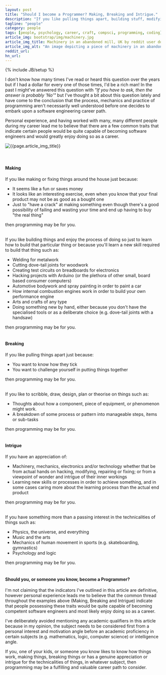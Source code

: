 ```yaml
---
layout: post
title: "Should I become a Programmer? Making, Breaking and Intrigue."
description: "If you like pulling things apart, building stuff, modifying stuff or are good with your hands, then programming might be for you"
tagline: "people"
category: people
tags: [people, psychology, career, craft, compsci, programming, coding]
article_img: bootstrap/img/machinery.jpg
article_img_title: Machinery in an abandoned mill, UK by reddit user donebythehands
article_img_alt: "An image depicting a piece of machinery in an abandoned mill from the subreddit: MachinePorn"
reddit_url:
hn_url:
---
```

{% include JB/setup %}
<div class="intro">
  <div class="intro-txt">
  <p>
    I don't know how many times I've read or heard this question over the years but if I had a dollar for every one of those times, I'd be a rich man! In the past I might've answered this question with <i>"If you have to ask, then the answer is probably 'No'"</i> but I've thought a bit about this question lately and have come to the conclusion that the process, mechanics and practice of programming aren't necessarily well understood before one decides to embark upon a software engineering career path.
  </p>
  <p>
    Personal experience, and having worked with many, many different people during my career lead me to believe that there are a few common traits that indicate certain people would be quite capable of becoming software engineers and would greatly enjoy doing so as a career.
  </p>
  </div>
<div class="intro-img-border">
<div class="intro-img-bevel">
<div class="intro-img">
<img class="article-image" alt="{{page.article_img_title}}" title="{{page.article_img_title}}" src="{{ASSET_PATH}}/{{page.article_img}}"/>
</div>
</div>
</div>
</div>
<br/>
<br/>


#### Making
If you like making or fixing things around the house just because: 

 * It seems like a fun or saves money
 * It looks like an interesting exercise, even when you know that your final product may not be as good as a bought one
 * Just to "have a crack" at making something even though there's a good possibility of failing and wasting your time and end up having to buy "the real thing"
 
then programming may be for you. 
<br/>
<br/>

If you like building things and enjoy the process of doing so just to learn how to build that particular thing or because you'll learn a new skill required to build that thing such as:

 * Welding for metalwork
 * Cutting dove-tail joints for woodwork
 * Creating test circuits on breadboards for electronics
 * Hacking projects with Arduino (or the plethora of other small, board based consumer computers)
 * Automotive bodywork and spray painting in order to paint a car
 * How internal combustion engines work in order to build your own performance engine
 * Arts and crafts of any type
 * Doing something new by hand, either because you don't have the specialised tools or as a deliberate choice (e.g. dove-tail joints with a handsaw)
 
then programming may be for you.
<br/>
<br/>
 
#### Breaking
If you like pulling things apart just because: 

 * You want to know how they tick
 * You want to challenge yourself in putting things together
 
then programming may be for you.
<br/>
<br/>

If you like to scribble, draw, design, plan or theorise on things such as:

 * Thoughts about how a component, piece of equipment, or phenomenon might work.
 * A breakdown of some process or pattern into manageable steps, items or sub-tasks 
 
then programming may be for you. 
<br/>
<br/>

#### Intrigue 
If you have an appreciation of: 

 * Machinery, mechanics, electronics and/or technology whether that be from actual hands on hacking, modifying, repairing or fixing; or from a viewpoint of wonder and intrigue of their inner workings
 * Learning new skills or processes in order to achieve something, and in some cases caring more about the learning process than the actual end product

then programming may be for you.
<br/>
<br/>

If you have something more than a passing interest in the technicalities of things such as:

 * Physics, the universe, and everything
 * Music and the arts
 * Mechanics of human movement in sports (e.g. skateboarding, gymnastics)
 * Psychology and logic
 
then programming may be for you.
<br/>
<br/>


#### Should you, or someone you know, become a Programmer?

I'm not claiming that the indicators I've outlined in this article are definitive, however personal experience leads me to believe that the common thread throughout the examples above (Making, Breaking and Intrigue) indicate that people possessing these traits would be quite capable of becoming competent software engineers and most likely enjoy doing so as a career. 

I've deliberately avoided mentioning any academic qualifiers in this article because in my opinion, the subject needs to be considered first from a personal interest and motivation angle before an academic proficiency in certain subjects (e.g. mathematics, logic, computer science) or intelligence angle.

If you, one of your kids, or someone you know likes to know how things work, making things, breaking things or has a genuine appreciation or intrigue for the technicalities of things, in whatever subject, then programming may be a fulfilling and valuable career path to consider.

